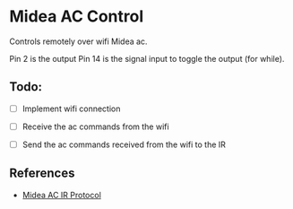 # Midea AC Control
 
 Controls remotely over wifi Midea ac.

 Pin 2 is the output
 Pin 14 is the signal input to toggle the output (for while).

 ## Todo:
 - [ ] Implement wifi connection
 - [ ] Receive the ac commands from the wifi
 - [ ] Send the ac commands received from the wifi to the IR


 ## References
 - [Midea AC IR Protocol](http://kendziorra.nl/arduino-and-esp/119-midea-ac-ir-protocol)
